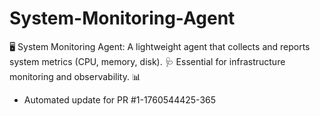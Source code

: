 # System-Monitoring-Agent
🖥️ System Monitoring Agent: A lightweight agent that collects and reports system metrics (CPU, memory, disk). 🩺 Essential for infrastructure monitoring and observability. 📊


- Automated update for PR #1-1760544425-365